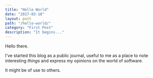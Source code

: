 ```yaml
---
title: "Hello World"
date: "2017-03-18"
layout: post
path: "/hello-world/"
category: "First Post"
description: "It begins..."
---
```


Hello there.

I've started this blog as a public journal, useful to me as a place to note interesting
<i>things</i> and express my opinions on the world of software.

It might be of use to others.

